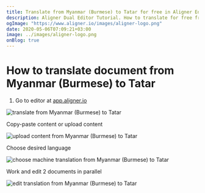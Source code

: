 ```yaml
---
title: Translate from Myanmar (Burmese) to Tatar for free in Aligner Editor
description: Aligner Dual Editor Tutorial. How to translate for free from Myanmar (Burmese) to Tatar. Aligner is multilingual document management platform. 
ogImage: "https://www.aligner.io/images/aligner-logo.png"
date: 2020-05-06T07:09:21+03:00
image: ../images/aligner-logo.png
onBlog: true
---
```


# How to translate document from Myanmar (Burmese) to Tatar

1. Go to editor at [app.aligner.io](https://app.aligner.io "Aligner App web page")

![translate from Myanmar (Burmese) to Tatar](../aligner-blank-editor.png "translate from Myanmar (Burmese) to Tatar")

Copy-paste content or upload content

![upload content from Myanmar (Burmese) to Tatar](../aligner-uploaded-document.png "upload content from Myanmar (Burmese) to Tatar")

Choose desired language

![choose machine translation from Myanmar (Burmese) to Tatar](../aligner-language-dropdown.png "choose machine translation from Myanmar (Burmese) to Tatar")

Work and edit 2 documents in parallel

![edit translation from Myanmar (Burmese) to Tatar](../aligner-double-sitded-editor.png "edit translation from Myanmar (Burmese) to Tatar")

